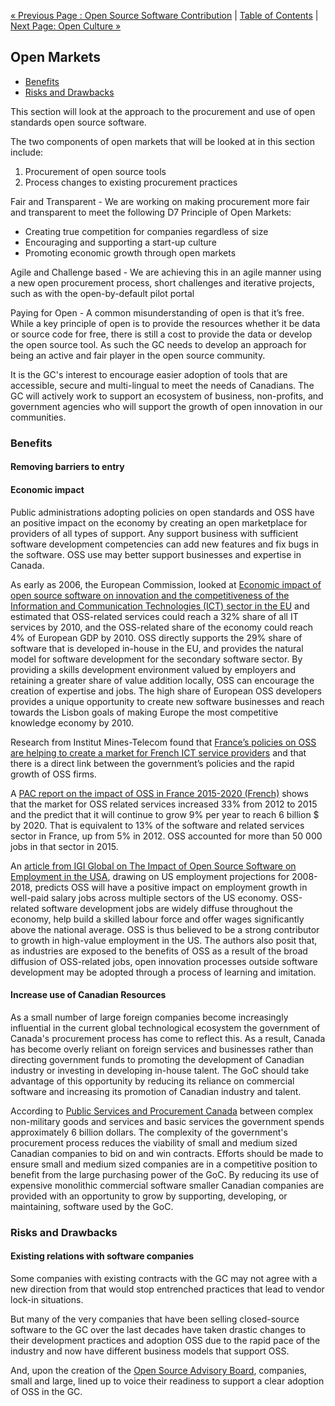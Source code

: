 [« Previous Page : Open Source Software Contribution](4_Open_Source_Software_Contribution.md) | [Table of Contents](../README.md#table-of-contents) | [Next Page: Open Culture »](6_Open_Culture.md)

## Open Markets

- [Benefits](#benefits)
- [Risks and Drawbacks](#risks-and-drawbacks)

This section will look at the approach to the procurement and use of open standards open source software.

The two components of open markets that will be looked at in this section include:

1. Procurement of open source tools
2. Process changes to existing procurement practices

Fair and Transparent - We are working on making procurement more fair and transparent to meet the following D7 Principle of Open Markets:

- Creating true competition for companies regardless of size
- Encouraging and supporting a start-up culture
- Promoting economic growth through open markets

Agile and Challenge based - We are achieving this in an agile manner using a new open procurement process, short challenges and iterative projects, such as with the open-by-default pilot portal

Paying for Open - A common misunderstanding of open is that it’s free. While a key principle of open is to provide the resources whether it be data or source code for free, there is still a cost to provide the data or develop the open source tool. As such the GC needs to develop an approach for being an active and fair player in the open source community.

It is the GC's interest to encourage easier adoption of tools that are accessible, secure and multi-lingual to meet the needs of Canadians. The GC will actively work to support an ecosystem of business, non-profits, and government agencies who will support the growth of open innovation in our communities.

### Benefits

#### Removing barriers to entry

#### Economic impact

Public administrations adopting policies on open standards and OSS have an positive impact on the economy by creating an open marketplace for providers of all types of support. Any support business with sufficient software development competencies can add new features and fix bugs in the software. OSS use may better support businesses and expertise in Canada.

As early as 2006, the European Commission, looked at [Economic impact of open source software on innovation and the competitiveness of the Information and Communication Technologies (ICT) sector in the EU](http://arquivo.pt/wayback/20170901141650/http://www.english.umic.pt/images/stories/2006-11-20-flossimpact.pdf) and estimated that OSS-related services could reach a 32% share of all IT services by 2010, and the OSS-related share of the economy could reach 4% of European GDP by 2010. OSS directly supports the 29% share of software that is developed in-house in the EU, and provides the natural model for software development for the secondary software sector. By providing a skills development environment valued by employers and retaining a greater share of value addition locally, OSS can encourage the creation of expertise and jobs. The high share of European OSS developers provides a unique opportunity to create new software businesses and reach towards the Lisbon goals of making Europe the most competitive knowledge economy by 2010.

Research from Institut Mines-Telecom found that [France’s policies on OSS are helping to create a market for French ICT service providers](https://joinup.ec.europa.eu/news/frances-open-source-policy) and that there is a direct link between the government’s policies and the rapid growth of OSS firms.

A [PAC report on the impact of OSS in France 2015-2020 (French)](http://www.datapressepremium.com/rmdiff/2006091/Etude_PAC_Logiciels_libres_18NOV15.pdf) shows that the market for OSS related services increased 33% from 2012 to 2015 and the predict that it will continue to grow 9% per year to reach 6 billion $ by 2020. That is equivalent to 13% of the software and related services sector in France, up from 5% in 2012. OSS accounted for more than 50 000 jobs in that sector in 2015.

An [article from IGI Global on The Impact of Open Source Software on Employment in the USA](http://www.igi-global.com/article/open-growth/104678), drawing on US employment projections for 2008-2018, predicts OSS will have a positive impact on employment growth in well-paid salary jobs across multiple sectors of the US economy. OSS-related software development jobs are widely diffuse throughout the economy, help build a skilled labour force and offer wages significantly above the national average. OSS is thus believed to be a strong contributor to growth in high-value employment in the US. The authors also posit that, as industries are exposed to the benefits of OSS as a result of the broad diffusion of OSS-related jobs, open innovation processes outside software development may be adopted through a process of learning and imitation.

#### Increase use of Canadian Resources

As a small number of large foreign companies become increasingly influential in the current global technological ecosystem the government of Canada's procurement process has come to reflect this. As a result, Canada has become overly reliant on foreign services and businesses rather than directing government funds to promoting the development of Canadian industry or investing in developing in-house talent. The GoC should take advantage of this opportunity by reducing its reliance on commercial software and increasing its promotion of Canadian industry and talent.

According to [Public Services and Procurement Canada](https://www.tpsgc-pwgsc.gc.ca/apropos-about/rspnsblt-ccntblt-eng.html) between complex non-military goods and services and basic services the government spends approximately 6 billion dollars. The complexity of the government's procurement process reduces the viability of small and medium sized Canadian companies to bid on and win contracts. Efforts should be made to ensure small and medium sized companies are in a competitive position to benefit from the large purchasing power of the GoC. By reducing its use of expensive monolithic commercial software smaller Canadian companies are provided with an opportunity to grow by supporting, developing, or maintaining, software used by the GoC.

### Risks and Drawbacks

#### Existing relations with software companies

Some companies with existing contracts with the GC may not agree with a new direction from that would stop entrenched practices that lead to vendor lock-in situations.

But many of the very companies that have been selling closed-source software to the GC over the last decades have taken drastic changes to their development practices and adoption OSS due to the rapid pace of the industry and now have different business models that support OSS.

And, upon the creation of the [Open Source Advisory Board](https://github.com/canada-ca/OS-Advisory_Conseil-SO), companies, small and large, lined up to voice their readiness to support a clear adoption of OSS in the GC.
